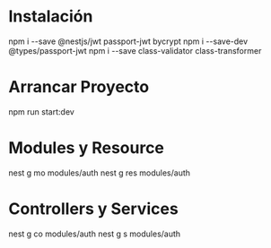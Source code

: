 # Instalación

npm i --save @nestjs/jwt passport-jwt bycrypt
npm i --save-dev @types/passport-jwt
npm i --save class-validator class-transformer

# Arrancar Proyecto

npm run start:dev

# Modules y Resource

nest g mo modules/auth
nest g res modules/auth

# Controllers y Services

nest g co modules/auth
nest g s modules/auth
